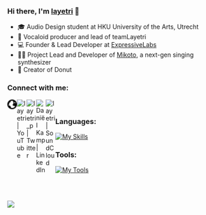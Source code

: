 ### Hi there, I'm [layetri][website] 👋
- 🎓 Audio Design student at HKU University of the Arts, Utrecht
- 🎤 Vocaloid producer and lead of teamLayetri
- 💻 Founder & Lead Developer at [ExpressiveLabs](https://expressivelabs.net/)
- 👩‍🎤 Project Lead and Developer of [Mikoto](https://mikoto.studio/), a next-gen singing synthesizer
- 🍩 Creator of Donut

### Connect with me:

[<img align="left" alt="layetri.net" width="22px" src="https://raw.githubusercontent.com/iconic/open-iconic/master/svg/globe.svg" />][website]
[<img align="left" alt="layetri | YouTube" width="22px" src="https://cdn.jsdelivr.net/npm/simple-icons@v3/icons/youtube.svg" />][youtube]
[<img align="left" alt="layetri_p | Twitter" width="22px" src="https://cdn.jsdelivr.net/npm/simple-icons@v3/icons/twitter.svg" />][twitter]
[<img align="left" alt="Daniël Kamp | LinkedIn" width="22px" src="https://cdn.jsdelivr.net/npm/simple-icons@v3/icons/linkedin.svg" />][linkedin]
[<img align="left" alt="layetri | SoundCloud" width="22px" src="https://cdn.jsdelivr.net/npm/simple-icons@v3/icons/soundcloud.svg" />][soundcloud]

<br />

### Languages:

[![My Skills](https://skillicons.dev/icons?i=rust,cpp,flutter,html,css,js,vue,laravel,tailwind,python,pytorch)](https://skillicons.dev)

### Tools:
[![My Tools](https://skillicons.dev/icons?i=idea,clion,vscode,windows,ubuntu,apple)](https://skillicons.dev)

<br />
<br />

[website]: https://layetri.net
[twitter]: https://twitter.com/layetri_p
[youtube]: https://youtube.com/user/layetri
[instagram]: https://instagram.com/layetri
[linkedin]: https://linkedin.com/in/dwkamp
[soundcloud]: https://soundcloud.com/layetri

![](https://hit.yhype.me/github/profile?user_id=8854301)
